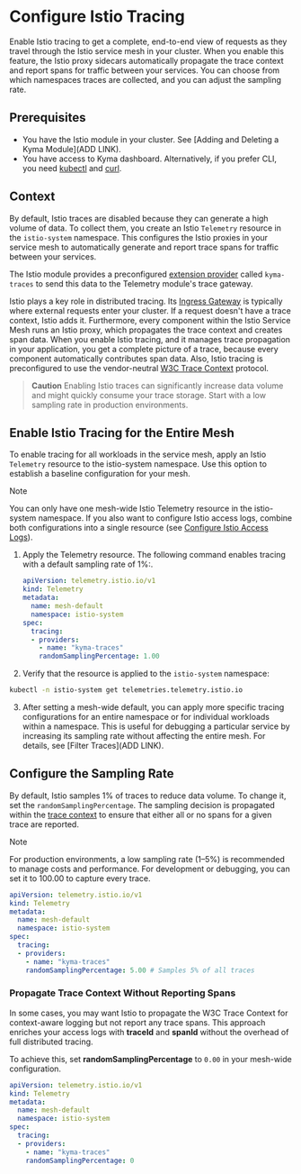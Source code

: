 # Configure Istio Tracing

Enable Istio tracing to get a complete, end-to-end view of requests as they travel through the Istio service mesh in your cluster. When you enable this feature, the Istio proxy sidecars automatically propagate the trace context and report spans for traffic between your services. You can choose from which namespaces traces are collected, and you can adjust the sampling rate.

## Prerequisites

- You have the Istio module in your cluster. See [Adding and Deleting a Kyma Module](ADD LINK).
- You have access to Kyma dashboard. Alternatively, if you prefer CLI, you need [kubectl](https://kubernetes.io/docs/tasks/tools/#kubectl) and [curl](https://curl.se/).

## Context

By default, Istio traces are disabled because they can generate a high volume of data. To collect them, you create an Istio `Telemetry` resource in the `istio-system` namespace. This configures the Istio proxies in your service mesh to automatically generate and report trace spans for traffic between your services.

The Istio module provides a preconfigured [extension provider](https://istio.io/latest/docs/tasks/observability/telemetry/) called `kyma-traces` to send this data to the Telemetry module's trace gateway.

Istio plays a key role in distributed tracing. Its [Ingress Gateway](https://istio.io/latest/docs/tasks/traffic-management/ingress/ingress-control/) is typically where external requests enter your cluster. If a request doesn't have a trace context, Istio adds it. Furthermore, every component within the Istio Service Mesh runs an Istio proxy, which propagates the trace context and creates span data. When you enable Istio tracing, and it manages trace propagation in your application, you get a complete picture of a trace, because every component automatically contributes span data. Also, Istio tracing is preconfigured to use the vendor-neutral [W3C Trace Context](https://www.w3.org/TR/trace-context/) protocol.

> **Caution**
> Enabling Istio traces can significantly increase data volume and might quickly consume your trace storage. Start with a low sampling rate in production environments.

## Enable Istio Tracing for the Entire Mesh

To enable tracing for all workloads in the service mesh, apply an Istio `Telemetry` resource to the istio-system namespace. Use this option to establish a baseline configuration for your mesh.

> [!NOTE]
> You can only have one mesh-wide Istio Telemetry resource in the istio-system namespace. If you also want to configure Istio access logs, combine both configurations into a single resource (see [Configure Istio Access Logs](./../logs/istio-support.md)).

1. Apply the Telemetry resource. The following command enables tracing with a default sampling rate of 1%:.

   ```yaml
   apiVersion: telemetry.istio.io/v1
   kind: Telemetry
   metadata:
     name: mesh-default
     namespace: istio-system
   spec:
     tracing:
     - providers:
       - name: "kyma-traces"
       randomSamplingPercentage: 1.00
   ```
2.  Verify that the resource is applied to the `istio-system` namespace:

   ```bash
   kubectl -n istio-system get telemetries.telemetry.istio.io
   ```

3.  After setting a mesh-wide default, you can apply more specific tracing configurations for an entire namespace or for individual workloads within a namespace. This is useful for debugging a particular service by increasing its sampling rate without affecting the entire mesh. For details, see [Filter Traces](ADD LINK).

## Configure the Sampling Rate

By default, Istio samples 1% of traces to reduce data volume. To change it, set the `randomSamplingPercentage`. The sampling decision is propagated within the [trace context](https://www.w3.org/TR/trace-context/#sampled-flag) to ensure that either all or no spans for a given trace are reported.

> [!NOTE]
> For production environments, a low sampling rate (1–5%) is recommended to manage costs and performance. For development or debugging, you can set it to 100.00 to capture every trace.

```yaml
apiVersion: telemetry.istio.io/v1
kind: Telemetry
metadata:
  name: mesh-default
  namespace: istio-system
spec:
  tracing:
  - providers:
    - name: "kyma-traces"
    randomSamplingPercentage: 5.00 # Samples 5% of all traces
```

### Propagate Trace Context Without Reporting Spans

In some cases, you may want Istio to propagate the W3C Trace Context for context-aware logging but not report any trace spans. This approach enriches your access logs with **traceId** and **spanId** without the overhead of full distributed tracing.

To achieve this, set **randomSamplingPercentage** to `0.00` in your mesh-wide configuration.

```yaml
apiVersion: telemetry.istio.io/v1
kind: Telemetry
metadata:
  name: mesh-default
  namespace: istio-system
spec:
  tracing:
  - providers:
    - name: "kyma-traces"
    randomSamplingPercentage: 0
```
